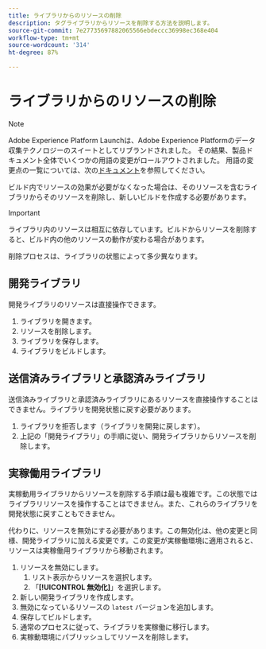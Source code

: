 ```yaml
---
title: ライブラリからのリソースの削除
description: タグライブラリからリソースを削除する方法を説明します。
source-git-commit: 7e27735697882065566ebdeccc36998ec368e404
workflow-type: tm+mt
source-wordcount: '314'
ht-degree: 87%

---
```


# ライブラリからのリソースの削除

>[!NOTE]
>
>Adobe Experience Platform Launchは、Adobe Experience Platformのデータ収集テクノロジーのスイートとしてリブランドされました。 その結果、製品ドキュメント全体でいくつかの用語の変更がロールアウトされました。 用語の変更点の一覧については、次の[ドキュメント](../../term-updates.md)を参照してください。

ビルド内でリソースの効果が必要がなくなった場合は、そのリソースを含むライブラリからそのリソースを削除し、新しいビルドを作成する必要があります。

>[!IMPORTANT]
>
> ライブラリ内のリソースは相互に依存しています。ビルドからリソースを削除すると、ビルド内の他のリソースの動作が変わる場合があります。

削除プロセスは、ライブラリの状態によって多少異なります。

## 開発ライブラリ

開発ライブラリのリソースは直接操作できます。

1. ライブラリを開きます。
1. リソースを削除します。
1. ライブラリを保存します。
1. ライブラリをビルドします。

## 送信済みライブラリと承認済みライブラリ

送信済みライブラリと承認済みライブラリにあるリソースを直接操作することはできません。ライブラリを開発状態に戻す必要があります。

1. ライブラリを拒否します（ライブラリを開発に戻します）。
1. 上記の「開発ライブラリ」の手順に従い、開発ライブラリからリソースを削除します。

## 実稼働用ライブラリ

実稼動用ライブラリからリソースを削除する手順は最も複雑です。この状態ではライブラリリソースを操作することはできません。また、これらのライブラリを開発状態に戻すこともできません。

代わりに、リソースを無効にする必要があります。この無効化は、他の変更と同様、開発ライブラリに加える変更です。この変更が実稼働環境に適用されると、リソースは実稼働用ライブラリから移動されます。

1. リソースを無効にします。
   1. リスト表示からリソースを選択します。
   1. 「**[!UICONTROL 無効化]**」を選択します。
1. 新しい開発ライブラリを作成します。
1. 無効になっているリソースの `latest` バージョンを追加します。
1. 保存してビルドします。
1. 通常のプロセスに従って、ライブラリを実稼働に移行します。
1. 実稼動環境にパブリッシュしてリソースを削除します。
